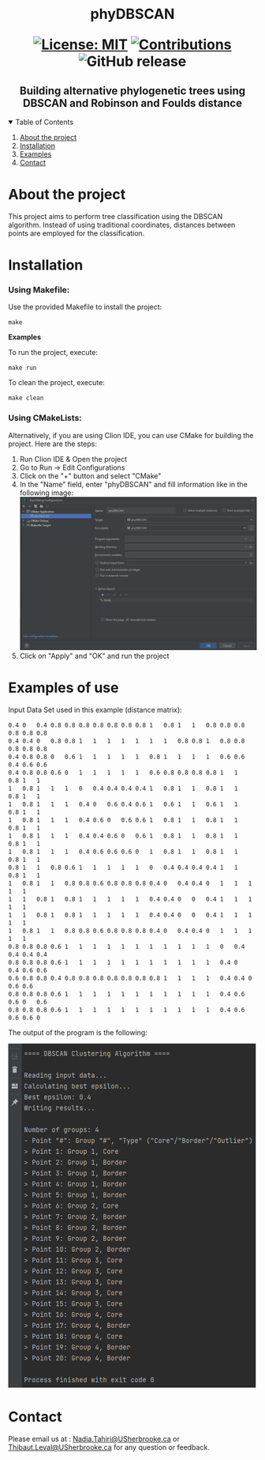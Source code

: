 ﻿﻿﻿﻿﻿﻿﻿﻿<h1  align="center"> phyDBSCAN <p align='center'> 
        [![License: MIT](https://img.shields.io/badge/License-MIT-yellow.svg)](https://opensource.org/licenses/MIT) 
        [![Contributions](https://img.shields.io/badge/contributions-welcome-blue.svg)](https://devdocs.io/cpp/)
        ![GitHub release](https://img.shields.io/github/v/release/tahiri-lab/phyDBSCAN?include_prereleases&label=pre-release&logo=github) 
        </p>


<h2  align="center">Building alternative phylogenetic trees using DBSCAN and Robinson and Foulds distance</h2>



<details open>
  <summary>Table of Contents</summary>
  <ol>
    <li>
      <a href="#about-the-project">About the project</a>
    </li>
    <li>
      <a href="#Installation">Installation</a>
    </li>
    <li>
      <a href="#Examples">Examples</a>
    </li>
    <li>
      <a href="#contact">Contact</a>
    </li>
  </ol>
</details>



# About the project

This project aims to perform tree classification using the DBSCAN algorithm. Instead of using traditional coordinates, distances between points are employed for the classification.


# Installation

### Using Makefile:

Use the provided Makefile to install the project:

```
make
```

**Examples**

To run the project, execute:

```
make run
```

To clean the project, execute:

```
make clean
```

### Using CMakeLists:

Alternatively, if you are using Clion IDE, you can use CMake for building the project. Here are the steps:

1. Run Clion IDE & Open the project
2. Go to Run -> Edit Configurations
3. Click on the "+" button and select "CMake"
4. In the "Name" field, enter "phyDBSCAN" and fill information like in the following image:
   ![CMakeLists.png](https://github.com/tahiri-lab/phyDBSCAN/blob/main/img/CMakeLists.png)
5. Click on "Apply" and "OK" and run the project

# Examples of use

Input Data Set used in this example (distance matrix):

```0	0.4	0.4	0.4	0.4	1	1	1	1	1	0.8	1	1	1	1	0.8	0.8	0.6	0.8	0.8
0.4	0	0.4	0.8	0.8	0.8	0.8	0.8	0.8	0.8	1	0.8	1	1	0.8	0.8	0.8	0.8	0.8	0.8
0.4	0.4	0	0.8	0.8	1	1	1	1	1	1	1	0.8	0.8	1	0.8	0.8	0.8	0.8	0.8
0.4	0.8	0.8	0	0.6	1	1	1	1	1	0.8	1	1	1	1	0.6	0.6	0.4	0.6	0.6
0.4	0.8	0.8	0.6	0	1	1	1	1	1	0.6	0.8	0.8	0.8	0.8	1	1	0.8	1	1
1	0.8	1	1	1	0	0.4	0.4	0.4	0.4	1	0.8	1	1	0.8	1	1	0.8	1	1
1	0.8	1	1	1	0.4	0	0.6	0.4	0.6	1	0.6	1	1	0.6	1	1	0.8	1	1
1	0.8	1	1	1	0.4	0.6	0	0.6	0.6	1	0.8	1	1	0.8	1	1	0.8	1	1
1	0.8	1	1	1	0.4	0.4	0.6	0	0.6	1	0.8	1	1	0.8	1	1	0.8	1	1
1	0.8	1	1	1	0.4	0.6	0.6	0.6	0	1	0.8	1	1	0.8	1	1	0.8	1	1
0.8	1	1	0.8	0.6	1	1	1	1	1	0	0.4	0.4	0.4	0.4	1	1	0.8	1	1
1	0.8	1	1	0.8	0.8	0.6	0.8	0.8	0.8	0.4	0	0.4	0.4	0	1	1	1	1	1
1	1	0.8	1	0.8	1	1	1	1	1	0.4	0.4	0	0	0.4	1	1	1	1	1
1	1	0.8	1	0.8	1	1	1	1	1	0.4	0.4	0	0	0.4	1	1	1	1	1
1	0.8	1	1	0.8	0.8	0.6	0.8	0.8	0.8	0.4	0	0.4	0.4	0	1	1	1	1	1
0.8	0.8	0.8	0.6	1	1	1	1	1	1	1	1	1	1	1	0	0.4	0.4	0.4	0.4
0.8	0.8	0.8	0.6	1	1	1	1	1	1	1	1	1	1	1	0.4	0	0.4	0.6	0.6
0.6	0.8	0.8	0.4	0.8	0.8	0.8	0.8	0.8	0.8	0.8	1	1	1	1	0.4	0.4	0	0.6	0.6
0.8	0.8	0.8	0.6	1	1	1	1	1	1	1	1	1	1	1	0.4	0.6	0.6	0	0.6
0.8	0.8	0.8	0.6	1	1	1	1	1	1	1	1	1	1	1	0.4	0.6	0.6	0.6	0
```

The output of the program is the following:

![exampleResult.png](https://github.com/tahiri-lab/phyDBSCAN/blob/main/img/exampleResult.png)

# Contact
Please email us at : <Nadia.Tahiri@USherbrooke.ca> or <Thibaut.Leval@USherbrooke.ca> for any question or feedback.

